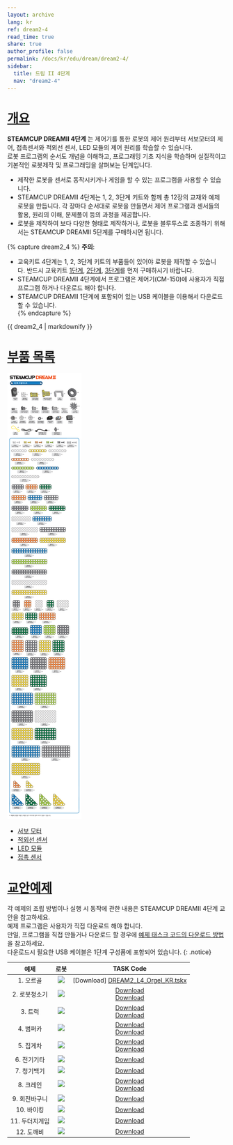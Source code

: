 ```yaml
---
layout: archive
lang: kr
ref: dream2-4
read_time: true
share: true
author_profile: false
permalink: /docs/kr/edu/dream/dream2-4/
sidebar:
  title: 드림 II 4단계
  nav: "dream2-4"
---
```


# [개요](#개요)

**STEAMCUP DREAMII 4단계** 는 제어기를 통한 로봇의 제어 원리부터 서보모터의 제어, 접촉센서와 적외선 센서, LED 모듈의 제어 원리를 학습할 수 있습니다.  
로봇 프로그램의 순서도 개념을 이해하고, 프로그래밍 기초 지식을 학습하며 실질적이고 기본적인 로봇제작 및 프로그래밍을 살펴보는 단계입니다.  
- 제작한 로봇을 센서로 동작시키거나 게임을 할 수 있는 프로그램을 사용할 수 있습니다. 
- STEAMCUP DREAMII 4단계는 1, 2, 3단계 키트와 함께 총 12장의 교재와 예제 로봇을 만듭니다. 각 장마다 순서대로 로봇을 만들면서 제어 프로그램과 센서들의 활용, 원리의 이해, 문제풀이 등의 과정을 제공합니다. 
- 로봇을 제작하여 보다 다양한 형태로 제작하거나, 로봇을 블루투스로 조종하기 위해서는 STEAMCUP DREAMII 5단계를 구매하시면 됩니다.

{% capture dream2_4 %}
**주의**:
- 교육키트 4단계는 1, 2, 3단계 키트의 부품들이 있어야 로봇을 제작할 수 있습니다. 반드시 교육키트 [1단계](/docs/kr/edu/dream/dream2-1/), [2단계](/docs/kr/edu/dream/dream2-2/), [3단계](/docs/kr/edu/dream/dream2-3/)를 먼저 구매하시기 바랍니다.  
- STEAMCUP DREAMII 4단계에서 프로그램은 제어기(CM-150)에 사용자가 직접 프로그램 하거나 다운로드 해야 합니다.  
- STEAMCUP DREAMII 1단계에 포함되어 있는 USB 케이블을 이용해서 다운로드 할 수 있습니다.  
{% endcapture %}

<div class="notice--warning">{{ dream2_4 | markdownify }}</div>

# [부품 목록](#부품-목록)

![](/assets/images/edu/dream/dream2/dream2_lv4_partlist_kr.jpg)

- [서보 모터]
- [적외선 센서]
- [LED 모듈]
- [접촉 센서]


# [교안예제](#교안예제)

각 예제의 조립 방법이나 실행 시 동작에 관한 내용은 STEAMCUP DREAMII 4단계 교안을 참고하세요.  
예제 프로그램은 사용자가 직접 다운로드 해야 합니다.  
만일, 프로그램을 직접 만들거나 다운로드 할 경우에 [예제 태스크 코드의 다운로드 방법]을 참고하세요.  
다운로드시 필요한 USB 케이블은 1단계 구성품에 포함되어 있습니다.
{: .notice}

|예제|로봇|TASK Code|
| :---: | :---: | :---: |
|   1. 오르골|![](/assets/images/edu/dream/dream2/dream2_04_01_kr.jpg)    |                                [Download] [DREAM2_L4_Orgel_KR.tskx]                                |
| 2. 로봇청소기|![](/assets/images/edu/dream/dream2/dream2_04_02_kr.jpg)  | [Download][DREAM2_L4_CleanupRobot_KR.tskx]<br/>     [Download][DREAM2_L4_CleanupRobot_KR(RC).tskx] |
|    3. 트럭|![](/assets/images/edu/dream/dream2/dream2_04_03_kr.jpg)     |        [Download][DREAM2_L4_Truck_KR.tskx]<br/>     [Download][DREAM2_L4_Truck_KR(RC).tskx]        |
|   4. 범퍼카|![](/assets/images/edu/dream/dream2/dream2_04_04_kr.jpg)    |    [Download][DREAM2_L4_BumperCar_KR.tskx]<br/>     [Download][DREAM2_L4_BumperCar_KR(RC).tskx]    |
|   5. 집게차|![](/assets/images/edu/dream/dream2/dream2_04_05_kr.jpg)    |   [Download][DREAM2_L4_ProbingCar_KR.tskx]<br/>     [Download][DREAM2_L4_ProbingCar_KR(RC).tskx]   |
|  6. 전기기타|![](/assets/images/edu/dream/dream2/dream2_04_06_kr.jpg)   |                                [Download][DREAM2_L4_Guitar_KR.tskx]                                |
|  7. 청기백기|![](/assets/images/edu/dream/dream2/dream2_04_07_kr.jpg)   |                               [Download][DREAM2_L4_FlagGame_KR.tskx]                               |
|   8. 크레인|![](/assets/images/edu/dream/dream2/dream2_04_08_kr.jpg)    |        [Download][DREAM2_L4_Crane_KR.tskx]<br/>     [Download][DREAM2_L4_Crane_KR(RC).tskx]        |
| 9. 회전바구니|![](/assets/images/edu/dream/dream2/dream2_04_09_kr.jpg)  |                            [Download][DREAM2_L4_Basket_KR.tskx]                             |
|   10. 바이킹|![](/assets/images/edu/dream/dream2/dream2_04_10_kr.jpg)   |                                [Download][DREAM2_L4_Viking_KR.tskx]                                |
| 11. 두더지게임|![](/assets/images/edu/dream/dream2/dream2_04_11_kr.jpg) |                             [Download][DREAM2_L4_MoleHitting_KR.tskx]                              |
|   12. 도깨비|![](/assets/images/edu/dream/dream2/dream2_04_12_kr.jpg)   |                              [Download][DREAM2_L4_BabyGoblin_KR.tskx]                              |


[서보 모터]: /docs/kr/parts/motor/servo_motor/
[적외선 센서]: /docs/kr/parts/sensor/irss-10/
[LED 모듈]: /docs/kr/parts/display/lm-10/
[접촉 센서]: /docs/kr/parts/sensor/ts-10/
[예제 태스크 코드의 다운로드 방법]: /docs/kr/faq/download_task_code/#cm-150
[DREAM2_L4_Orgel_KR.tskx]: http://www.robotis.com/service/download.php?no=938
[DREAM2_L4_CleanupRobot_KR.tskx]: http://www.robotis.com/service/download.php?no=931
[DREAM2_L4_CleanupRobot_KR(RC).tskx]: http://www.robotis.com/service/download.php?no=930
[DREAM2_L4_Truck_KR.tskx]: http://www.robotis.com/service/download.php?no=942
[DREAM2_L4_Truck_KR(RC).tskx]: http://www.robotis.com/service/download.php?no=941
[DREAM2_L4_BumperCar_KR.tskx]: http://www.robotis.com/service/download.php?no=929
[DREAM2_L4_BumperCar_KR(RC).tskx]: http://www.robotis.com/service/download.php?no=928
[DREAM2_L4_ProbingCar_KR.tskx]: http://www.robotis.com/service/download.php?no=940
[DREAM2_L4_ProbingCar_KR(RC).tskx]: http://www.robotis.com/service/download.php?no=939
[DREAM2_L4_Guitar_KR.tskx]: http://www.robotis.com/service/download.php?no=936
[DREAM2_L4_FlagGame_KR.tskx]: http://www.robotis.com/service/download.php?no=935
[DREAM2_L4_Crane_KR.tskx]: http://www.robotis.com/service/download.php?no=933
[DREAM2_L4_Crane_KR(RC).tskx]: http://www.robotis.com/service/download.php?no=932
[DREAM2_L4_Basket_KR.tskx]: http://www.robotis.com/service/download.php?no=934
[DREAM2_L4_Viking_KR.tskx]: http://www.robotis.com/service/download.php?no=943
[DREAM2_L4_MoleHitting_KR.tskx]: http://www.robotis.com/service/download.php?no=937
[DREAM2_L4_BabyGoblin_KR.tskx]: http://www.robotis.com/service/download.php?no=927
